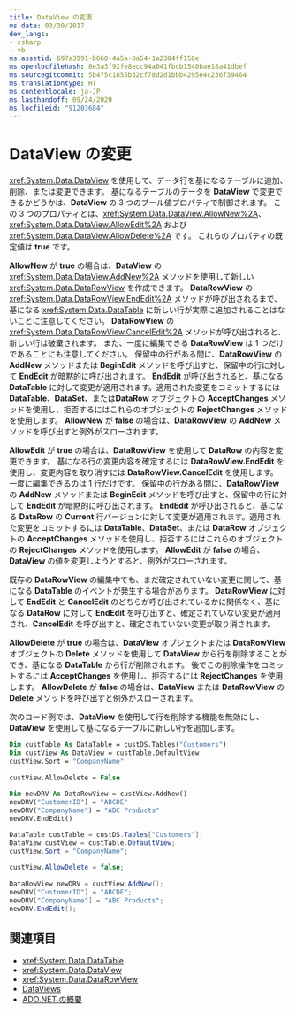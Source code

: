 ```yaml
---
title: DataView の変更
ms.date: 03/30/2017
dev_langs:
- csharp
- vb
ms.assetid: 697a3991-b660-4a5a-8a54-1a2304ff158e
ms.openlocfilehash: 8e3a3f92fe8ecc94a041fbcb1540bae18a41dbef
ms.sourcegitcommit: 5b475c1855b32cf78d2d1bbb4295e4c236f39464
ms.translationtype: HT
ms.contentlocale: ja-JP
ms.lasthandoff: 09/24/2020
ms.locfileid: "91203684"
---
```

# <a name="modifying-dataviews"></a>DataView の変更

<xref:System.Data.DataView> を使用して、データ行を基になるテーブルに追加、削除、または変更できます。 基になるテーブルのデータを **DataView** で変更できるかどうかは、**DataView** の 3 つのブール値プロパティで制御されます。 この 3 つのプロパティとは、<xref:System.Data.DataView.AllowNew%2A>、<xref:System.Data.DataView.AllowEdit%2A> および <xref:System.Data.DataView.AllowDelete%2A> です。 これらのプロパティの既定値は **true** です。  
  
 **AllowNew** が **true** の場合は、**DataView** の <xref:System.Data.DataView.AddNew%2A> メソッドを使用して新しい <xref:System.Data.DataRowView> を作成できます。 **DataRowView** の <xref:System.Data.DataRowView.EndEdit%2A> メソッドが呼び出されるまで、基になる <xref:System.Data.DataTable> に新しい行が実際に追加されることはないことに注意してください。 **DataRowView** の <xref:System.Data.DataRowView.CancelEdit%2A> メソッドが呼び出されると、新しい行は破棄されます。 また、一度に編集できる **DataRowView** は 1 つだけであることにも注意してください。 保留中の行がある間に、**DataRowView** の **AddNew** メソッドまたは **BeginEdit** メソッドを呼び出すと、保留中の行に対して **EndEdit** が暗黙的に呼び出されます。 **EndEdit** が呼び出されると、基になる **DataTable** に対して変更が適用されます。適用された変更をコミットするには **DataTable**、**DataSet**、または**DataRow** オブジェクトの **AcceptChanges** メソッドを使用し、拒否するにはこれらのオブジェクトの **RejectChanges** メソッドを使用します。 **AllowNew** が **false** の場合は、**DataRowView** の **AddNew** メソッドを呼び出すと例外がスローされます。  
  
 **AllowEdit** が **true** の場合は、**DataRowView** を使用して **DataRow** の内容を変更できます。 基になる行の変更内容を確定するには **DataRowView.EndEdit** を使用し、変更内容を取り消すには **DataRowView.CancelEdit** を使用します。 一度に編集できるのは 1 行だけです。 保留中の行がある間に、**DataRowView** の **AddNew** メソッドまたは **BeginEdit** メソッドを呼び出すと、保留中の行に対して **EndEdit** が暗黙的に呼び出されます。 **EndEdit** が呼び出されると、基になる **DataRow** の **Current** 行バージョンに対して変更が適用されます。適用された変更をコミットするには **DataTable**、**DataSet**、または **DataRow** オブジェクトの **AcceptChanges** メソッドを使用し、拒否するにはこれらのオブジェクトの **RejectChanges** メソッドを使用します。 **AllowEdit** が **false** の場合、**DataView** の値を変更しようとすると、例外がスローされます。  
  
 既存の **DataRowView** の編集中でも、まだ確定されていない変更に関して、基になる **DataTable** のイベントが発生する場合があります。 **DataRowView** に対して **EndEdit** と **CancelEdit** のどちらが呼び出されているかに関係なく、基になる **DataRow** に対して **EndEdit** を呼び出すと、確定されていない変更が適用され、**CancelEdit** を呼び出すと、確定されていない変更が取り消されます。  
  
 **AllowDelete** が **true** の場合は、**DataView** オブジェクトまたは **DataRowView** オブジェクトの **Delete** メソッドを使用して **DataView** から行を削除することができ、基になる **DataTable** から行が削除されます。 後でこの削除操作をコミットするには **AcceptChanges** を使用し、拒否するには **RejectChanges** を使用します。 **AllowDelete** が **false** の場合は、**DataView** または **DataRowView** の **Delete** メソッドを呼び出すと例外がスローされます。  
  
 次のコード例では、**DataView** を使用して行を削除する機能を無効にし、**DataView** を使用して基になるテーブルに新しい行を追加します。  
  
```vb  
Dim custTable As DataTable = custDS.Tables("Customers")  
Dim custView As DataView = custTable.DefaultView  
custView.Sort = "CompanyName"  
  
custView.AllowDelete = False  
  
Dim newDRV As DataRowView = custView.AddNew()  
newDRV("CustomerID") = "ABCDE"  
newDRV("CompanyName") = "ABC Products"  
newDRV.EndEdit()  
```  
  
```csharp  
DataTable custTable = custDS.Tables["Customers"];  
DataView custView = custTable.DefaultView;  
custView.Sort = "CompanyName";  
  
custView.AllowDelete = false;  
  
DataRowView newDRV = custView.AddNew();  
newDRV["CustomerID"] = "ABCDE";  
newDRV["CompanyName"] = "ABC Products";  
newDRV.EndEdit();  
```  
  
## <a name="see-also"></a>関連項目

- <xref:System.Data.DataTable>
- <xref:System.Data.DataView>
- <xref:System.Data.DataRowView>
- [DataViews](dataviews.md)
- [ADO.NET の概要](../ado-net-overview.md)
